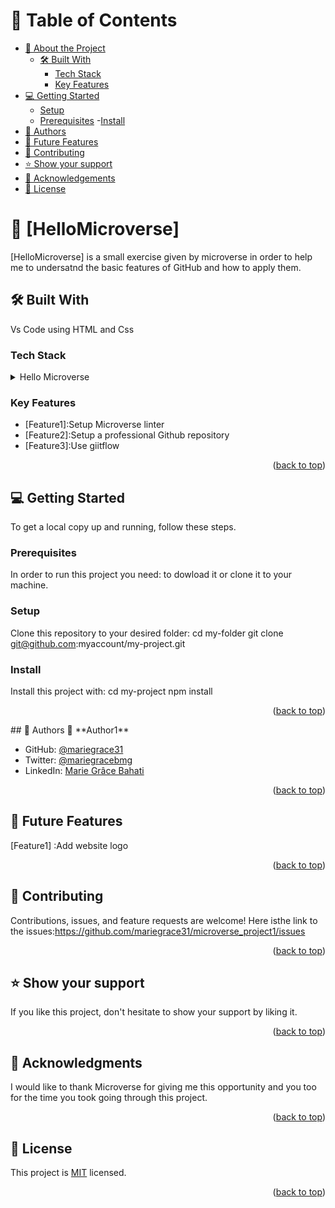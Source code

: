 <a name="readme-top"></a>
<!-- TABLE OF CONTENTS -->
# 📗 Table of Contents

- [📖 About the Project](#about-project)
  - [🛠 Built With](#built-with)
    - [Tech Stack](#tech-stack)
    - [Key Features](#key-features)
- [💻 Getting Started](#getting-started)
  - [Setup](#setup)
  - [Prerequisites](#prerequisites)
  -[Install](#install)
- [👥 Authors](#authors)
- [🔭 Future Features](#future-features)
- [🤝 Contributing](#contributing)
- [⭐️ Show your support](#support)
- [🙏 Acknowledgements](#acknowledgements)
- [📝 License](#license)
<!-- PROJECT DESCRIPTION -->
# 📖 [HelloMicroverse] <a name="about-project"></a>
[HelloMicroverse] is a small exercise given by microverse in order to help me to undersatnd the basic features of GitHub and how to apply them.
## 🛠 Built With <a name="built-with"></a>
Vs Code using HTML and Css
### Tech Stack <a name="tech-stack"></a>
<details>
  <summary>Hello Microverse</summary>
  <ul>
    <li><a href="https://html.com/">HTML</a></li>
    <li><a href="https://css.com/">CSS</a><li>
  </ul>
</details>
<!-- Features -->

### Key Features <a name="key-features"></a>
- [Feature1]:Setup Microverse linter
- [Feature2]:Setup a professional Github repository
- [Feature3]:Use giitflow
<p align="right">(<a href="#readme-top">back to top</a>)</p>

<!-- GETTING STARTED -->
## 💻 Getting Started <a name="getting-started"></a>
To get a local copy up and running, follow these steps.
### Prerequisites
In order to run this project you need: to dowload it or clone it to your machine.
### Setup
Clone this repository to your desired folder:
  cd my-folder
  git clone git@github.com:myaccount/my-project.git
### Install
Install this project with:
  cd my-project
  npm install
<p align="right">(<a href="#readme-top">back to top</a>)</p>
<!-- AUTHORS -->
## 👥 Authors <a name="authors"></a>
👤 **Author1**

- GitHub: [@mariegrace31](https://github.com/mariegrace31)
- Twitter: [@mariegracebmg](https://twitter.com/mariegracebmg)
- LinkedIn: [Marie Grâce Bahati](https://www.linkedin.com/in/marie-gr%c3%A2ce-bahati-546765224)
<p align="right">(<a href="#readme-top">back to top</a>)</p>

<!-- FUTURE FEATURES -->
## 🔭 Future Features <a name="future-features"></a>
[Feature1] :Add website logo
<p align="right">(<a href="#readme-top">back to top</a>)</p>
<!-- CONTRIBUTING -->

## 🤝 Contributing <a name="contributing"></a>
Contributions, issues, and feature requests are welcome! Here isthe link to the issues:https://github.com/mariegrace31/microverse_project1/issues
<p align="right">(<a href="#readme-top">back to top</a>)</p>
<!-- SUPPORT -->

## ⭐️ Show your support <a name="support"></a>
If you like this project, don't hesitate to show your support by liking it.
<p align="right">(<a href="#readme-top">back to top</a>)</p>
<!-- ACKNOWLEDGEMENTS -->

## 🙏 Acknowledgments <a name="acknowledgements"></a>
I would like to thank Microverse for giving me this opportunity and you too for the time you took going through this project.
<p align="right">(<a href="#readme-top">back to top</a>)</p>
<!-- LICENSE -->

## 📝 License <a name="license"></a>

This project is [MIT](MIT.md) licensed.
<p align="right">(<a href="#readme-top">back to top</a>)</p>